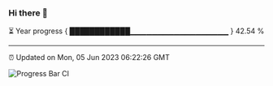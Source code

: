 ### Hi there 👋

⏳ Year progress { ████████████▁▁▁▁▁▁▁▁▁▁▁▁▁▁▁▁▁▁ } 42.54 %

---

⏰ Updated on Mon, 05 Jun 2023 06:22:26 GMT

![Progress Bar CI](https://github.com/JuvenileQ/Progress-Bar-CI/workflows/main/badge.svg)
